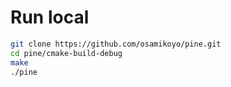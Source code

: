# Run local

```bash
git clone https://github.com/osamikoyo/pine.git
cd pine/cmake-build-debug
make
./pine
```
